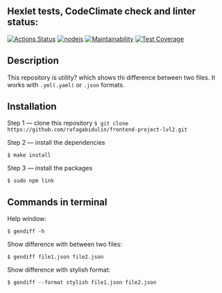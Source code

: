 ## Hexlet tests, CodeClimate check and linter status:
[![Actions Status](https://github.com/rafagabidulin/frontend-project-lvl2/workflows/hexlet-check/badge.svg)](https://github.com/rafagabidulin/frontend-project-lvl2/actions)
[![nodejs](https://github.com/rafagabidulin/frontend-project-lvl2/actions/workflows/nodejs.yml/badge.svg)](https://github.com/rafagabidulin/frontend-project-lvl2/actions/workflows/nodejs.yml)
[![Maintainability](https://api.codeclimate.com/v1/badges/43b008f9380d53c5052d/maintainability)](https://codeclimate.com/github/rafagabidulin/frontend-project-lvl2/maintainability)
[![Test Coverage](https://api.codeclimate.com/v1/badges/43b008f9380d53c5052d/test_coverage)](https://codeclimate.com/github/rafagabidulin/frontend-project-lvl2/test_coverage)

## Description
This repository is utility? which shows thi difference between two files. It works with `.yml(.yaml)` or `.json` formats.

## Installation
Step 1 — clone this repository
```$ git clone https://github.com/rafagabidulin/frontend-project-lvl2.git```

Step 2 — install the dependencies
```
$ make install
```

Step 3 — install the packages
```
$ sudo npm link
```

## Commands in terminal
Help window:
```
$ gendiff -h
```

Show difference with between two files:
```
$ gendiff file1.json file2.json
```

Show difference with stylish format:
```
$ gendiff --format stylish file1.json file2.json
```

